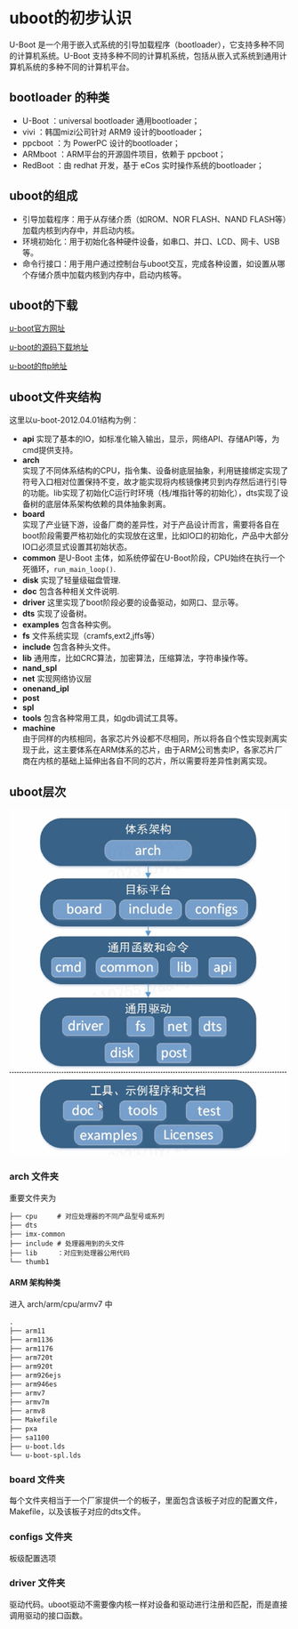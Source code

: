 # uboot的初步认识

U-Boot 是一个用于嵌入式系统的引导加载程序（bootloader），它支持多种不同的计算机系统。U-Boot 支持多种不同的计算机系统，包括从嵌入式系统到通用计算机系统的多种不同的计算机平台。

## bootloader 的种类
- U-Boot ：universal bootloader 通用bootloader；
- vivi ：韩国mizi公司针对 ARM9 设计的bootloader；
- ppcboot ：为 PowerPC 设计的bootloader；
- ARMboot ：ARM平台的开源固件项目，依赖于 ppcboot；
- RedBoot ：由 redhat 开发，基于 eCos 实时操作系统的bootloader；

## uboot的组成

- 引导加载程序：用于从存储介质（如ROM、NOR FLASH、NAND FLASH等）加载内核到内存中，并启动内核。
- 环境初始化：用于初始化各种硬件设备，如串口、并口、LCD、网卡、USB等。
- 命令行接口：用于用户通过控制台与uboot交互，完成各种设置，如设置从哪个存储介质中加载内核到内存中，启动内核等。

## uboot的下载

[u-boot官方网址](https://u-boot.readthedocs.io/en/latest/)

[u-boot的源码下载地址](https://ftp.denx.de/pub/u-boot/)

[u-boot的ftp地址](ftp://ftp.denx.de/pub/u-boot/)

## uboot文件夹结构

这里以u-boot-2012.04.01结构为例：

- **api** 实现了基本的IO，如标准化输入输出，显示，网络API、存储API等，为cmd提供支持。
- **arch**   
    实现了不同体系结构的CPU，指令集、设备树底层抽象，利用链接绑定实现了符号入口相对位置保持不变，故才能实现将内核镜像拷贝到内存然后进行引导的功能。lib实现了初始化C运行时环境（栈/堆指针等的初始化），dts实现了设备树的底层体系架构依赖的具体抽象剥离。
- **board**  
    实现了产业链下游，设备厂商的差异性，对于产品设计而言，需要将各自在boot阶段需要严格初始化的实现放在这里，比如IO口的初始化，产品中大部分IO口必须显式设置其初始状态。
- **common** 是U-Boot 主体，如系统停留在U-Boot阶段，CPU始终在执行一个死循环，`run_main_loop()`.
- **disk** 实现了轻量级磁盘管理.
- **doc** 包含各种相关文件说明.
- **driver** 这里实现了boot阶段必要的设备驱动，如网口、显示等。
- **dts** 实现了设备树。
- **examples** 包含各种实例。
- **fs** 文件系统实现（cramfs,ext2,jffs等）
- **include** 包含各种头文件。
- **lib** 通用库，比如CRC算法，加密算法，压缩算法，字符串操作等。
- **nand_spl**
- **net** 实现网络协议层
- **onenand_ipl**
- **post**
- **spl**
- **tools** 包含各种常用工具，如gdb调试工具等。
- **machine**   
    由于同样的内核相同，各家芯片外设都不尽相同，所以将各自个性实现剥离实现于此，这主要体系在ARM体系的芯片，由于ARM公司售卖IP，各家芯片厂商在内核的基础上延伸出各自不同的芯片，所以需要将差异性剥离实现。

## uboot层次

![uboot层次图](png/U-Boot层次.png)


### arch 文件夹
重要文件夹为
```shell
├── cpu     # 对应处理器的不同产品型号或系列
├── dts
├── imx-common
├── include # 处理器用到的头文件
├── lib     ：对应到处理器公用代码
└── thumb1
```

#### ARM 架构种类
进入 arch/arm/cpu/armv7 中
```shell
.
├── arm11
├── arm1136
├── arm1176
├── arm720t
├── arm920t
├── arm926ejs
├── arm946es
├── armv7
├── armv7m
├── armv8
├── Makefile
├── pxa
├── sa1100
├── u-boot.lds
└── u-boot-spl.lds
```

### board 文件夹
每个文件夹相当于一个厂家提供一个的板子，里面包含该板子对应的配置文件，Makefile，以及该板子对应的dts文件。

### configs 文件夹
板级配置选项

### driver 文件夹
驱动代码。uboot驱动不需要像内核一样对设备和驱动进行注册和匹配，而是直接调用驱动的接口函数。